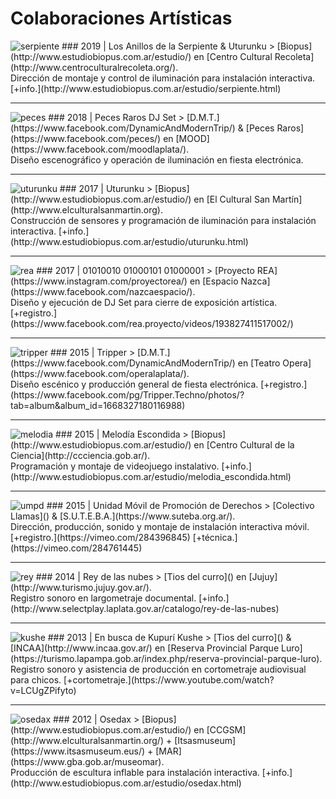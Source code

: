 # Colaboraciones Artísticas

<img class="imgColaboraciones" src="/images/colaboraciones/serpiente.jpg" alt="serpiente">
### 2019 | Los Anillos de la Serpiente & Uturunku
> [Biopus](http://www.estudiobiopus.com.ar/estudio/) en [Centro Cultural Recoleta](http://www.centroculturalrecoleta.org/).
<br> Dirección de montaje y control de iluminación para instalación interactiva. [+info.](http://www.estudiobiopus.com.ar/estudio/serpiente.html)

* * *

<img class="imgColaboraciones" src="/images/colaboraciones/peces.jpg" alt="peces">
### 2018 | Peces Raros DJ Set
> [D.M.T.](https://www.facebook.com/DynamicAndModernTrip/) & [Peces Raros](https://www.facebook.com/peces/) en [MOOD](https://www.facebook.com/moodlaplata/).
<br> Diseño escenográfico y operación de iluminación en fiesta electrónica.

* * *

<img class="imgColaboraciones" src="/images/colaboraciones/uturunku.jpg" alt="uturunku">
### 2017 | Uturunku
> [Biopus](http://www.estudiobiopus.com.ar/estudio/) en [El Cultural San Martín](http://www.elculturalsanmartin.org).
<br> Construcción de sensores y programación de iluminación para instalación interactiva. [+info.](http://www.estudiobiopus.com.ar/estudio/uturunku.html)

* * *

<img class="imgColaboraciones" src="/images/colaboraciones/rea.jpg" alt="rea">
### 2017 | 01010010 01000101 01000001
> [Proyecto REA](https://www.instagram.com/proyectorea/) en [Espacio Nazca](https://www.facebook.com/nazcaespacio/).
<br> Diseño y ejecución de DJ Set para cierre de exposición artística. [+registro.](https://www.facebook.com/rea.proyecto/videos/193827411517002/)

* * *

<img class="imgColaboraciones" src="/images/colaboraciones/tripper.jpg" alt="tripper">
### 2015 | Tripper
> [D.M.T.](https://www.facebook.com/DynamicAndModernTrip/) en [Teatro Opera](https://www.facebook.com/operalaplata/).
<br> Diseño escénico y producción general de fiesta electrónica. [+registro.](https://www.facebook.com/pg/Tripper.Techno/photos/?tab=album&album_id=1668327180116988)

* * *

<img class="imgColaboraciones" src="/images/colaboraciones/melodia.jpg" alt="melodia">
### 2015 | Melodía Escondida
> [Biopus](http://www.estudiobiopus.com.ar/estudio/) en [Centro Cultural de la Ciencia](http://ccciencia.gob.ar/).
<br> Programación y montaje de videojuego instalativo. [+info.](http://www.estudiobiopus.com.ar/estudio/melodia_escondida.html)

* * *

<img class="imgColaboraciones" src="/images/colaboraciones/umpd.jpg" alt="umpd">
### 2015 | Unidad Móvil de Promoción de Derechos
> [Colectivo Llamas]() & [S.U.T.E.B.A.](https://www.suteba.org.ar/).
<br> Dirección, producción, sonido y montaje de instalación interactiva móvil. [+registro.](https://vimeo.com/284396845) [+técnica.](https://vimeo.com/284761445)

* * *

<img class="imgColaboraciones" src="/images/colaboraciones/rey.jpg" alt="rey">
### 2014 | Rey de las nubes
> [Tios del curro]() en [Jujuy](http://www.turismo.jujuy.gov.ar/).
<br> Registro sonoro en largometraje documental. [+info.](http://www.selectplay.laplata.gov.ar/catalogo/rey-de-las-nubes)

* * *

<img class="imgColaboraciones" src="/images/colaboraciones/kushe.jpg" alt="kushe">
### 2013 | En busca de Kupurí Kushe
> [Tios del curro]() & [INCAA](http://www.incaa.gov.ar/) en [Reserva Provincial Parque Luro](https://turismo.lapampa.gob.ar/index.php/reserva-provincial-parque-luro).
<br> Registro sonoro y asistencia de producción en cortometraje audiovisual para chicos. [+cortometraje.](https://www.youtube.com/watch?v=LCUgZPifyto)

* * *

<img class="imgColaboraciones" src="/images/colaboraciones/osedax.jpg" alt="osedax">
### 2012 | Osedax
> [Biopus](http://www.estudiobiopus.com.ar/estudio/) en [CCGSM](http://www.elculturalsanmartin.org/) + [Itsasmuseum](https://www.itsasmuseum.eus/) + [MAR](https://www.gba.gob.ar/museomar).
<br> Producción de escultura inflable para instalación interactiva. [+info.](http://www.estudiobiopus.com.ar/estudio/osedax.html)
